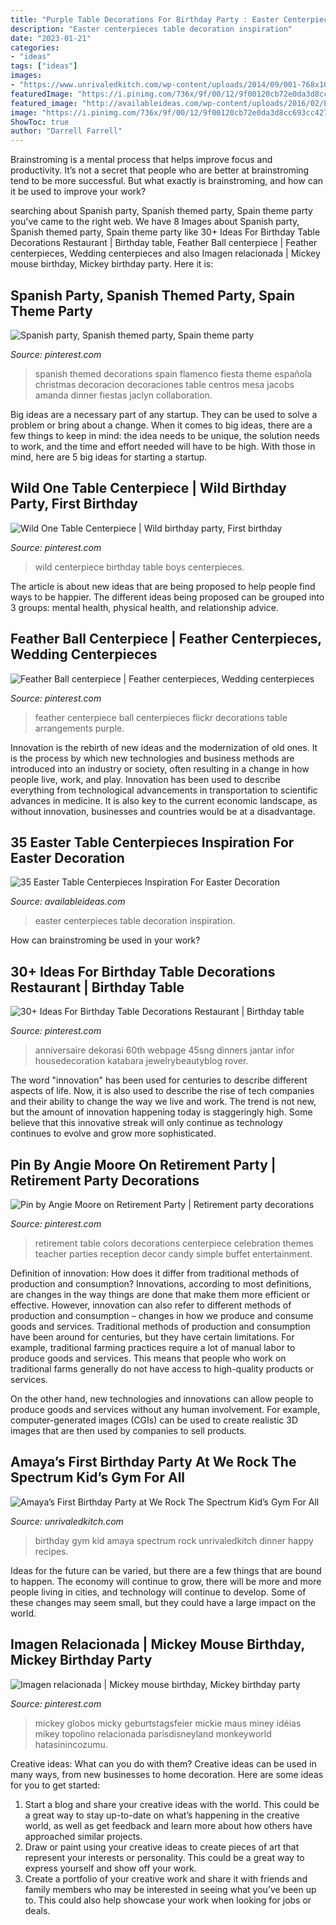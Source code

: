 ```yaml
---
title: "Purple Table Decorations For Birthday Party : Easter Centerpieces Table Decoration Inspiration"
description: "Easter centerpieces table decoration inspiration"
date: "2023-01-21"
categories:
- "ideas"
tags: ["ideas"]
images:
- "https://www.unrivaledkitch.com/wp-content/uploads/2014/09/001-768x1024.jpg"
featuredImage: "https://i.pinimg.com/736x/9f/00/12/9f00120cb72e0da3d8cc693cc427ad67.jpg"
featured_image: "http://availableideas.com/wp-content/uploads/2016/02/Easter-Centerpieces-Ideas-18.jpg"
image: "https://i.pinimg.com/736x/9f/00/12/9f00120cb72e0da3d8cc693cc427ad67.jpg"
ShowToc: true
author: "Darrell Farrell"
---
```



Brainstroming is a mental process that helps improve focus and productivity. It’s not a secret that people who are better at brainstroming tend to be more successful. But what exactly is brainstroming, and how can it be used to improve your work?

	

		
searching about Spanish party, Spanish themed party, Spain theme party you've came to the right web. We have 8 Images about Spanish party, Spanish themed party, Spain theme party like 30+ Ideas For Birthday Table Decorations Restaurant | Birthday table, Feather Ball centerpiece | Feather centerpieces, Wedding centerpieces and also Imagen relacionada | Mickey mouse birthday, Mickey birthday party. Here it is:
		
    
## Spanish Party, Spanish Themed Party, Spain Theme Party

<img loading=lazy src="https://i.pinimg.com/736x/9c/42/f2/9c42f24d059fe58be707da60fa73eca6--spanish-dinner-spanish-party.jpg" onerror="this.onerror=null;this.src='https://tse1.mm.bing.net/th?id=OIP.bugi7789z91hrKcnT4pvOwDLEy&amp;pid=15.1';" alt="Spanish party, Spanish themed party, Spain theme party">

_Source: pinterest.com_

>spanish themed decorations spain flamenco fiesta theme española christmas decoracion decoraciones table centros mesa jacobs amanda dinner fiestas jaclyn collaboration. 

	

Big ideas are a necessary part of any startup. They can be used to solve a problem or bring about a change. When it comes to big ideas, there are a few things to keep in mind: the idea needs to be unique, the solution needs to work, and the time and effort needed will have to be high. With those in mind, here are 5 big ideas for starting a startup.

    
## Wild One Table Centerpiece | Wild Birthday Party, First Birthday

<img loading=lazy src="https://i.pinimg.com/736x/9f/00/12/9f00120cb72e0da3d8cc693cc427ad67.jpg" onerror="this.onerror=null;this.src='https://tse1.mm.bing.net/th?id=OIP._UOMSyLaoVw_9Eco2yHetQHaJ4&amp;pid=15.1';" alt="Wild One Table Centerpiece | Wild birthday party, First birthday">

_Source: pinterest.com_

>wild centerpiece birthday table boys centerpieces. 

	

The article is about new ideas that are being proposed to help people find ways to be happier. The different ideas being proposed can be grouped into 3 groups: mental health, physical health, and relationship advice.

    
## Feather Ball Centerpiece | Feather Centerpieces, Wedding Centerpieces

<img loading=lazy src="https://i.pinimg.com/736x/8e/c0/da/8ec0dab7e5de6502407996ea9a6018f0--quince-centerpieces-feather-centerpieces.jpg" onerror="this.onerror=null;this.src='https://tse3.mm.bing.net/th?id=OIP.1OAxmTA80nt0P82EWaEv8wHaKL&amp;pid=15.1';" alt="Feather Ball centerpiece | Feather centerpieces, Wedding centerpieces">

_Source: pinterest.com_

>feather centerpiece ball centerpieces flickr decorations table arrangements purple. 

	

Innovation is the rebirth of new ideas and the modernization of old ones. It is the process by which new technologies and business methods are introduced into an industry or society, often resulting in a change in how people live, work, and play. Innovation has been used to describe everything from technological advancements in transportation to scientific advances in medicine. It is also key to the current economic landscape, as without innovation, businesses and countries would be at a disadvantage.

    
## 35 Easter Table Centerpieces Inspiration For Easter Decoration

<img loading=lazy src="http://availableideas.com/wp-content/uploads/2016/02/Easter-Centerpieces-Ideas-18.jpg" onerror="this.onerror=null;this.src='https://tse1.mm.bing.net/th?id=OIP.bHXWeDvnCoVJFllueM90sAHaJ4&amp;pid=15.1';" alt="35 Easter Table Centerpieces Inspiration For Easter Decoration">

_Source: availableideas.com_

>easter centerpieces table decoration inspiration. 

	

How can brainstroming be used in your work?
 

    
## 30+ Ideas For Birthday Table Decorations Restaurant | Birthday Table

<img loading=lazy src="https://i.pinimg.com/736x/8f/92/86/8f9286ebbc8921b8124cfbbec2dc1f65.jpg" onerror="this.onerror=null;this.src='https://tse2.mm.bing.net/th?id=OIP.Xqyif8o_ZO_kulkwlznk9AAAAA&amp;pid=15.1';" alt="30+ Ideas For Birthday Table Decorations Restaurant | Birthday table">

_Source: pinterest.com_

>anniversaire dekorasi 60th webpage 45sng dinners jantar infor housedecoration katabara jewelrybeautyblog rover. 

	

The word "innovation" has been used for centuries to describe different aspects of life. Now, it is also used to describe the rise of tech companies and their ability to change the way we live and work. The trend is not new, but the amount of innovation happening today is staggeringly high. Some believe that this innovative streak will only continue as technology continues to evolve and grow more sophisticated.

    
## Pin By Angie Moore On Retirement Party | Retirement Party Decorations

<img loading=lazy src="https://i.pinimg.com/736x/45/24/3c/45243ce4667fff555d6ab073ef73020e--retirement-party-themes-retirement-celebration.jpg" onerror="this.onerror=null;this.src='https://tse2.mm.bing.net/th?id=OIP.nLEV5njj9z3qjWOqr8lifgHaJ3&amp;pid=15.1';" alt="Pin by Angie Moore on Retirement Party | Retirement party decorations">

_Source: pinterest.com_

>retirement table colors decorations centerpiece celebration themes teacher parties reception decor candy simple buffet entertainment. 

	

Definition of innovation: How does it differ from traditional methods of production and consumption?
Innovations, according to most definitions, are changes in the way things are done that make them more efficient or effective. However, innovation can also refer to different methods of production and consumption – changes in how we produce and consume goods and services.
Traditional methods of production and consumption have been around for centuries, but they have certain limitations. For example, traditional farming practices require a lot of manual labor to produce goods and services. This means that people who work on traditional farms generally do not have access to high-quality products or services.

On the other hand, new technologies and innovations can allow people to produce goods and services without any human involvement. For example, computer-generated images (CGIs) can be used to create realistic 3D images that are then used by companies to sell products.

    
## Amaya’s First Birthday Party At We Rock The Spectrum Kid’s Gym For All

<img loading=lazy src="https://www.unrivaledkitch.com/wp-content/uploads/2014/09/001-768x1024.jpg" onerror="this.onerror=null;this.src='https://tse1.mm.bing.net/th?id=OIP.jRAVVgscEubHgr1VmKfoywHaJ4&amp;pid=15.1';" alt="Amaya’s First Birthday Party at We Rock The Spectrum Kid’s Gym For All">

_Source: unrivaledkitch.com_

>birthday gym kid amaya spectrum rock unrivaledkitch dinner happy recipes. 

	

Ideas for the future can be varied, but there are a few things that are bound to happen. The economy will continue to grow, there will be more and more people living in cities, and technology will continue to develop. Some of these changes may seem small, but they could have a large impact on the world.

    
## Imagen Relacionada | Mickey Mouse Birthday, Mickey Birthday Party

<img loading=lazy src="https://i.pinimg.com/736x/7b/e5/5e/7be55e481d722c92fefd8929b408c594.jpg" onerror="this.onerror=null;this.src='https://tse4.mm.bing.net/th?id=OIP.KY5J9LqA97Q7XvWx_vEKXAHaJ3&amp;pid=15.1';" alt="Imagen relacionada | Mickey mouse birthday, Mickey birthday party">

_Source: pinterest.com_

>mickey globos micky geburtstagsfeier mickie maus miney idéias mikey topolino relacionada parisdisneyland monkeyworld hatasinincozumu. 

	

Creative ideas: What can you do with them?
Creative ideas can be used in many ways, from new businesses to home decoration. Here are some ideas for you to get started: 
1. Start a blog and share your creative ideas with the world. This could be a great way to stay up-to-date on what’s happening in the creative world, as well as get feedback and learn more about how others have approached similar projects. 
2. Draw or paint using your creative ideas to create pieces of art that represent your interests or personality. This could be a great way to express yourself and show off your work. 
3. Create a portfolio of your creative work and share it with friends and family members who may be interested in seeing what you’ve been up to. This could also help showcase your work when looking for jobs or deals. 

